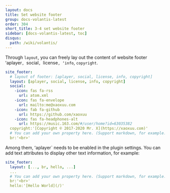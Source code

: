 ```yaml
---
layout: docs
title: Set website footer
group: docs-volantis-latest
order: 304
short_title: 3-4 set website footer
sidebar: [docs-volantis-latest, toc]
disqus:
  path: /wiki/volantis/
---
```


Through `layout`, you can freely lay out the content of website footer ʻaplayer`, `social`, `license`, ʻinfo`, `copyright`.
```yaml blog/_config.volantis.yml
site_footer:
  # layout of footer: [aplayer, social, license, info, copyright]
  layout: [aplayer, social, license, info, copyright]
  social:
    -icon: fas fa-rss
      url: atom.xml
    -icon: fas fa-envelope
      url: mailto:me@xaoxuu.com
    -icon: fab fa-github
      url: https://github.com/xaoxuu
    -icon: fas fa-headphones-alt
      url: https://music.163.com/#/user/home?id=63035382
  copyright:'[Copyright © 2017-2020 Mr. X](https://xaoxuu.com)'
  # You can add your own property here. (Support markdown, for example: br:'<br>')
  br:'<br>'
```
Among them, ʻaplayer` needs to be enabled in the plugin settings. You can add text attributes to display other text information, for example:
```yaml blog/_config.volantis.yml
site_footer:
  layout: [..., br, hello, ...]
  ...
  # You can add your own property here. (Support markdown, for example: br:'<br>')
  br:'<br>'
  hello:'[Hello World](/)'
```